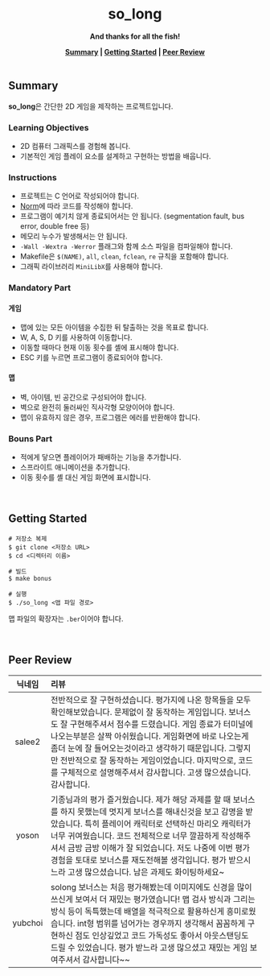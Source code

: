 <h1 align="center">so_long</h1>

<p align="center"><strong>And thanks for all the fish!</strong></p>

<div align="center">
  <strong>
    <a href="#summary">Summary</a> |
    <a href="#getting-started">Getting Started</a> |
    <a href="#peer-review">Peer Review</a>
  </strong>
</div>

<br>

## Summary

**so_long**은 간단한 2D 게임을 제작하는 프로젝트입니다.

### Learning Objectives

- 2D 컴퓨터 그래픽스를 경험해 봅니다.
- 기본적인 게임 플레이 요소를 설계하고 구현하는 방법을 배웁니다.

### Instructions

- 프로젝트는 C 언어로 작성되어야 합니다.
- [Norm](https://github.com/42School/norminette/blob/master/pdf/ko.norm.pdf)에 따라 코드를 작성해야 합니다.
- 프로그램이 예기치 않게 종료되어서는 안 됩니다. (segmentation fault, bus error, double free 등)
- 메모리 누수가 발생해서는 안 됩니다.
- `-Wall -Wextra -Werror` 플래그와 함께 소스 파일을 컴파일해야 합니다.
- Makefile은 `$(NAME)`, `all`, `clean`, `fclean`, `re` 규칙을 포함해야 합니다.
- 그래픽 라이브러리 `MiniLibX`를 사용해야 합니다.

### Mandatory Part

#### 게임

- 맵에 있는 모든 아이템을 수집한 뒤 탈출하는 것을 목표로 합니다.
- W, A, S, D 키를 사용하여 이동합니다.
- 이동할 때마다 현재 이동 횟수를 셸에 표시해야 합니다.
- ESC 키를 누르면 프로그램이 종료되어야 합니다.

#### 맵

- 벽, 아이템, 빈 공간으로 구성되어야 합니다.
- 벽으로 완전히 둘러싸인 직사각형 모양이어야 합니다.
- 맵이 유효하지 않은 경우, 프로그램은 에러를 반환해야 합니다.

### Bouns Part

- 적에게 닿으면 플레이어가 패배하는 기능을 추가합니다.
- 스프라이트 애니메이션을 추가합니다.
- 이동 횟수를 셸 대신 게임 화면에 표시합니다.

<br>

## Getting Started

```shell
# 저장소 복제
$ git clone <저장소 URL>
$ cd <디렉터리 이름>

# 빌드
$ make bonus

# 실행
$ ./so_long <맵 파일 경로>
```

맵 파일의 확장자는 `.ber`이어야 합니다.

<br>

## Peer Review

| 닉네임  | 리뷰                                                                                                                                                                                                                                                                                                                                                                                                                            |
| :-----: | :------------------------------------------------------------------------------------------------------------------------------------------------------------------------------------------------------------------------------------------------------------------------------------------------------------------------------------------------------------------------------------------------------------------------------ |
| salee2  | 전반적으로 잘 구현하셨습니다. 평가지에 나온 항목들을 모두 확인해보았습니다. 문제없이 잘 동작하는 게임입니다. 보너스도 잘 구현해주셔서 점수를 드렸습니다. 게임 종료가 터미널에 나오는부분은 살짝 아쉬웠습니다. 게임화면에 바로 나오는게 좀더 눈에 잘 들어오는것이라고 생각하기 때문입니다. 그렇지만 전반적으로 잘 동작하는 게임이었습니다. 마지막으로, 코드를 구체적으로 설명해주셔서 감사합니다. 고생 많으셨습니다. 감사합니다. |
|  yoson  | 기종님과의 평가 즐거웠습니다. 제가 해당 과제를 할 때 보너스를 하지 못했는데 멋지게 보너스를 해내신것을 보고 감명을 받았습니다. 특히 플레이어 캐릭터로 선택하신 마리오 캐릭터가 너무 귀여웠습니다. 코드 전체적으로 너무 깔끔하게 작성해주셔서 금방 금방 이해가 잘 되었습니다. 저도 나중에 이번 평가 경험을 토대로 보너스를 재도전해볼 생각입니다. 평가 받으시느라 고생 많으셨습니다. 남은 과제도 화이팅하세요~                   |
| yubchoi | solong 보너스는 처음 평가해봤는데 이미지에도 신경을 많이 쓰신게 보여서 더 재밌는 평가였습니다! 맵 검사 방식과 그리는 방식 등이 독특했는데 배열을 적극적으로 활용하신게 흥미로웠습니다. int형 범위를 넘어가는 경우까지 생각해서 꼼꼼하게 구현하신 점도 인상깊었고 코드 가독성도 좋아서 아웃스탠딩도 드릴 수 있었습니다. 평가 받느라 고생 많으셨고 재밌는 게임 보여주셔서 감사합니다~~                                            |
